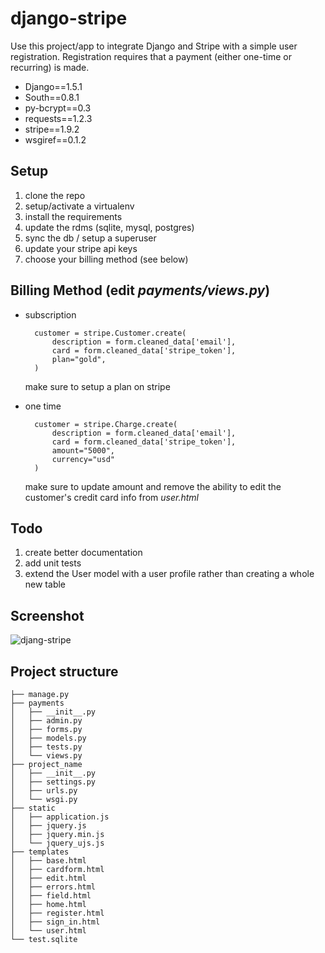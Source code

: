 django-stripe
=============

Use this project/app to integrate Django and Stripe with a simple user registration. Registration requires that a payment (either one-time or recurring) is made.

- Django==1.5.1
- South==0.8.1
- py-bcrypt==0.3
- requests==1.2.3
- stripe==1.9.2
- wsgiref==0.1.2

## Setup

1. clone the repo
2. setup/activate a virtualenv
3. install the requirements
4. update the rdms (sqlite, mysql, postgres)
5. sync the db / setup a superuser
6. update your stripe api keys
7. choose your billing method (see below)

## Billing Method (edit *payments/views.py*)

- subscription

        customer = stripe.Customer.create(
            description = form.cleaned_data['email'],
            card = form.cleaned_data['stripe_token'],
            plan="gold",
        )

    make sure to setup a plan on stripe

- one time 

        customer = stripe.Charge.create(
            description = form.cleaned_data['email'],
            card = form.cleaned_data['stripe_token'],
            amount="5000",
            currency="usd"
        )       

    make sure to update amount and remove the ability to edit the customer's credit card info from *user.html*

## Todo

1. create better documentation
2. add unit tests
3. extend the User model with a user profile rather than creating a whole new table

## Screenshot

![djang-stripe](http://content.screencast.com/users/Mike_Extentech/folders/Jing/media/f3afdf22-d5a2-49a7-b8c6-44cd3828037f/00000208.png)

## Project structure

    ├── manage.py
    ├── payments
    │   ├── __init__.py
    │   ├── admin.py
    │   ├── forms.py
    │   ├── models.py
    │   ├── tests.py
    │   └── views.py
    ├── project_name
    │   ├── __init__.py
    │   ├── settings.py
    │   ├── urls.py
    │   └── wsgi.py
    ├── static
    │   ├── application.js
    │   ├── jquery.js
    │   ├── jquery.min.js
    │   └── jquery_ujs.js
    ├── templates
    │   ├── base.html
    │   ├── cardform.html
    │   ├── edit.html
    │   ├── errors.html
    │   ├── field.html
    │   ├── home.html
    │   ├── register.html
    │   ├── sign_in.html
    │   └── user.html
    └── test.sqlite
